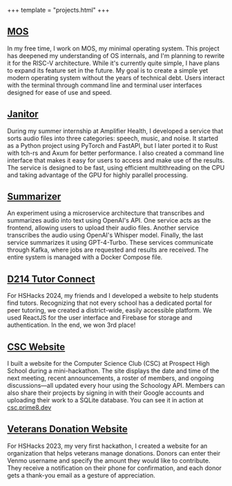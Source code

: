 +++
template = "projects.html"
+++

<div class="row-fluid">
    <div class="span4 w-100">
        <h2><a href="https://git.prime8.dev/?p=mos.git">MOS</a></h2>
        <p>In my free time, I work on MOS, my minimal operating system. This project has deepened my understanding of OS internals, and I'm planning to rewrite it for the RISC-V architecture. While it's currently quite simple, I have plans to expand its feature set in the future. My goal is to create a simple yet modern operating system without the years of technical debt. Users interact with the terminal through command line and terminal user interfaces designed for ease of use and speed.</p>
    </div>
    <div class="span4 w-100">
        <h2><a href="https://git.prime8.dev/?p=janitor.git">Janitor</a></h2>
        <p>During my summer internship at Amplifier Health, I developed a service that sorts audio files into three categories: speech, music, and noise. It started as a Python project using PyTorch and FastAPI, but I later ported it to Rust with tch-rs and Axum for better performance. I also created a command line interface that makes it easy for users to access and make use of the results. The service is designed to be fast, using efficient multithreading on the CPU and taking advantage of the GPU for highly parallel processing.</p>
    </div>
    <div class="span4 w-100">
        <h2><a href="https://github.com/moncheeta/summarizer">Summarizer</a></h2>
        <p>An experiment using a microservice architecture that transcribes and summarizes audio into text using OpenAI's API. One service acts as the frontend, allowing users to upload their audio files. Another service transcribes the audio using OpenAI's Whisper model. Finally, the last service summarizes it using GPT-4-Turbo. These services communicate through Kafka, where jobs are requested and results are received. The entire system is managed with a Docker Compose file.</p>
    </div>
</div>
<div class="row-fluid">
    <div class="span4 w-100">
        <h2><a href="https://github.com/Carter-Thomas/HSHacks-Project">D214 Tutor Connect</a></h2>
        <p>For HSHacks 2024, my friends and I developed a website to help students find tutors. Recognizing that not every school has a dedicated portal for peer tutoring, we created a district-wide, easily accessible platform. We used ReactJS for the user interface and Firebase for storage and authentication. In the end, we won 3rd place!</p>
    </div>
    <div class="span4 w-100">
        <h2><a href="https://git.prime8.dev/?p=csc.git">CSC Website</a></h2>
        <p>I built a website for the Computer Science Club (CSC) at Prospect High School during a mini-hackathon. The site displays the date and time of the next meeting, recent announcements, a roster of members, and ongoing discussions—all updated every hour using the Schoology API. Members can also share their projects by signing in with their Google accounts and uploading their work to a SQLite database. You can see it in action at <a href="https://csc.prime8.dev">csc.prime8.dev</a></p>
    </div>
    <div class="span4 w-100">
        <h2><a href="https://github.com/moncheeta/veteran_donations">Veterans Donation Website</a></h2>
        <p>For HSHacks 2023, my very first hackathon, I created a website for an organization that helps veterans manage donations. Donors can enter their Venmo username and specify the amount they would like to contribute. They receive a notification on their phone for confirmation, and each donor gets a thank-you email as a gesture of appreciation.</p>
    </div>
</div>
